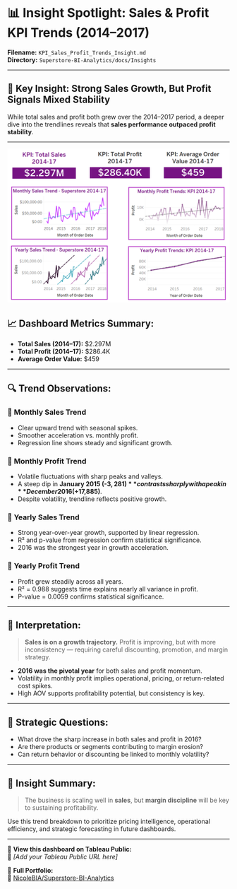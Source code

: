 # 📊 Insight Spotlight: Sales & Profit KPI Trends (2014–2017)

**Filename:** `KPI_Sales_Profit_Trends_Insight.md`  
**Directory:** `Superstore-BI-Analytics/docs/Insights`

---

## 🧠 Key Insight: Strong Sales Growth, But Profit Signals Mixed Stability

While total sales and profit both grew over the 2014–2017 period, a deeper dive into the trendlines reveals that **sales performance outpaced profit stability**.

---

![KPI Sales, Profit and Trends Dasboard 2014-17](Assets/Superstore_KPI_Dashboard_Sales_Profit_Trends.png)


## 📈 Dashboard Metrics Summary:

- **Total Sales (2014–17):** $2.297M  
- **Total Profit (2014–17):** $286.4K  
- **Average Order Value:** $459

---

## 🔍 Trend Observations:

### 📌 **Monthly Sales Trend**
- Clear upward trend with seasonal spikes.
- Smoother acceleration vs. monthly profit.
- Regression line shows steady and significant growth.

### 📌 **Monthly Profit Trend**
- Volatile fluctuations with sharp peaks and valleys.
- A steep dip in **January 2015 (-$3,281)** contrasts sharply with a peak in **December 2016 (+$17,885)**.
- Despite volatility, trendline reflects positive growth.

### 📌 **Yearly Sales Trend**
- Strong year-over-year growth, supported by linear regression.
- R² and p-value from regression confirm statistical significance.
- 2016 was the strongest year in growth acceleration.

### 📌 **Yearly Profit Trend**
- Profit grew steadily across all years.
- R² = 0.988 suggests time explains nearly all variance in profit.
- P-value = 0.0059 confirms statistical significance.

---

## 🧠 Interpretation:

> **Sales is on a growth trajectory.** Profit is improving, but with more inconsistency — requiring careful discounting, promotion, and margin strategy.

- **2016 was the pivotal year** for both sales and profit momentum.
- Volatility in monthly profit implies operational, pricing, or return-related cost spikes.
- High AOV supports profitability potential, but consistency is key.

---

## 💬 Strategic Questions:

- What drove the sharp increase in both sales and profit in 2016?
- Are there products or segments contributing to margin erosion?
- Can return behavior or discounting be linked to monthly volatility?

---

## 📌 Insight Summary:

> The business is scaling well in **sales**, but **margin discipline** will be key to sustaining profitability.

Use this trend breakdown to prioritize pricing intelligence, operational efficiency, and strategic forecasting in future dashboards.

---

📁 **View this dashboard on Tableau Public:**  
🔗 *[Add your Tableau Public URL here]*

📄 **Full Portfolio:**  
🔗 [NicoleBIA/Superstore-BI-Analytics](https://github.com/NicoleBIA/Superstore-BI-Analytics)
